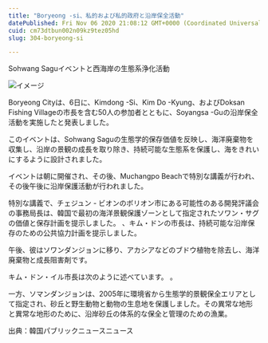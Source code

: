 ```yaml
---
title: "Boryeong -si、私的および私的政府と沿岸保全活動"
datePublished: Fri Nov 06 2020 21:08:12 GMT+0000 (Coordinated Universal Time)
cuid: cm73dtbun002n09kz9tez05hd
slug: 304-boryeong-si

---
```



Sohwang Saguイベントと西海岸の生態系浄化活動

![イメージ](https://cdn.hashnode.com/res/hashnode/image/upload/v1739453686432/f451cf48-1ddb-406e-9a9a-bc2324840e05.jpeg)

Boryeong Cityは、6日に、Kimdong -Si、Kim Do -Kyung、およびDoksan Fishing Villageの市長を含む50人の参加者とともに、Soyangsa -Guの沿岸保全活動を実施したと発表しました。

このイベントは、Sohwang Saguの生態学的保存価値を反映し、海洋廃棄物を収集し、沿岸の景観の成長を取り除き、持続可能な生態系を保護し、海をきれいにするように設計されました。

イベントは朝に開催され、その後、Muchangpo Beachで特別な講義が行われ、その後午後に沿岸保護活動が行われました。

特別な講義で、チェジュン - ビオンのボリオン市にある可能性のある開発評議会の事務局長は、韓国で最初の海洋景観保護ゾーンとして指定されたソワン・サグの価値と保存計画を提示しました。 、キム・ドンの市長は、持続可能な沿岸保存のための公共協力計画を提示しました。

午後、彼はソワンダンジョンに移り、アカシアなどのブドウ植物を除去し、海洋廃棄物と成長阻害剤です。

キム・ドン・イル市長は次のように述べています。 。

一方、ソマンダンジョンは、2005年に環境省から生態学的景観保全エリアとして指定され、砂丘と野生動物と動物の生息地を保護しました。その異常な地形と異常な地形のために、沿岸砂丘の体系的な保全と管理のための漁業。

出典：韓国パブリックニュースニュース